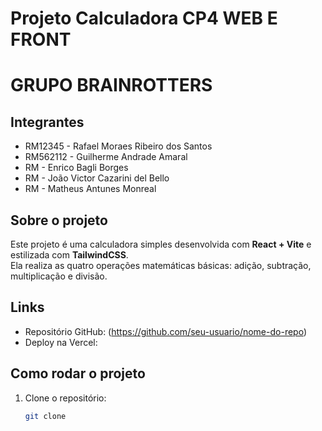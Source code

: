 
# Projeto Calculadora CP4 WEB E FRONT 
# GRUPO BRAINROTTERS

## Integrantes
- RM12345 - Rafael Moraes Ribeiro dos Santos
- RM562112 - Guilherme Andrade Amaral
- RM - Enrico Bagli Borges
- RM - João Victor Cazarini del Bello
- RM - Matheus Antunes Monreal


## Sobre o projeto
Este projeto é uma calculadora simples desenvolvida com **React + Vite** e estilizada com **TailwindCSS**.  
Ela realiza as quatro operações matemáticas básicas: adição, subtração, multiplicação e divisão.

## Links
- Repositório GitHub: (https://github.com/seu-usuario/nome-do-repo)
- Deploy na Vercel: 

## Como rodar o projeto
1. Clone o repositório:
   ```bash
   git clone 


